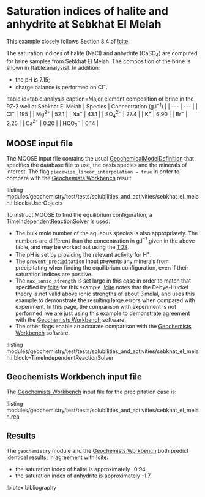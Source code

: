 # Saturation indices of halite and anhydrite at Sebkhat El Melah

This example closely follows Section 8.4 of [!cite](bethke_2007).

The saturation indices of halite (NaCl) and anhydrite (CaSO$_{4}$) are computed for brine samples from Sebkhat El Melah.  The composition of the brine is shown in [table:analysis].  In addition:

- the pH is 7.15;
- charge balance is performed on Cl$^{-}$.

!table id=table:analysis caption=Major element composition of brine in the RZ-2 well at Sebkhat El Melah
| Species | Concentration (g.l$^{-1}$) |
| --- | --- |
| Cl$^{-}$ | 195 |
| Mg$^{2+}$ | 52.1 |
| Na$^{+}$ | 43.1 |
| SO$_{4}^{2-}$ | 27.4 |
| K$^{+}$ | 6.90 |
| Br$^{-}$ | 2.25 |
| Ca$^{2+}$ | 0.20 |
| HCO$_{3}^{-}$ | 0.14 |

## MOOSE input file

The MOOSE input file contains the usual [GeochemicalModelDefinition](GeochemicalModelDefinition.md) that specifies the database file to use, the basis species and the minerals of interest.  The flag `piecewise_linear_interpolation = true` in order to compare with the [Geochemists Workbench](https://www.gwb.com/) result

!listing modules/geochemistry/test/tests/solubilities_and_activities/sebkhat_el_melah.i block=UserObjects

To instruct MOOSE to find the equilibrium configuration, a [TimeIndependentReactionSolver](actions/AddTimeIndependentReactionSolverAction.md) is used:

- The bulk mole number of the aqueous species is also appropriately.  The numbers are different than the concentration in g.l$^{-1}$ given in the above table, and may be worked out using the [TDS](tests_and_examples/ic_unit_conversions.md).
- The pH is set by providing the relevant activity for H$^{+}$.
- The `prevent_precipitation` input prevents any minerals from precipitating when finding the equilibrium configuration, even if their saturation indices are positive.
- The `max_ionic_strength` is set large in this case in order to match that specified by [!cite](bethke_2007) for this example.  [!cite](bethke_2007) notes that the Debye-Huckel theory is not valid above ionic strengths of about 3$\,$molal, and uses this example to demonstrate the resulting large errors when compared with experiment.  In this page, the comparison with experiment is not performed: we are just using this example to demonstrate agreement with the [Geochemists Workbench](https://www.gwb.com/) software.
- The other flags enable an accurate comparison with the [Geochemists Workbench](https://www.gwb.com/) software.

!listing modules/geochemistry/test/tests/solubilities_and_activities/sebkhat_el_melah.i block=TimeIndependentReactionSolver

## Geochemists Workbench input file

The [Geochemists Workbench](https://www.gwb.com/) input file for the precipitation case is:

!listing modules/geochemistry/test/tests/solubilities_and_activities/sebkhat_el_melah.rea

## Results

The `geochemistry` module and the [Geochemists Workbench](https://www.gwb.com/) both predict identical results, in agreement with [!cite](bethke_2007):

- the saturation index of halite is approximately -0.94
- the saturation index of anhydrite is approximately -1.7.

!bibtex bibliography
